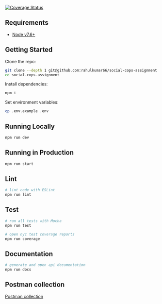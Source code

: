 [![Coverage Status](https://coveralls.io/repos/github/rahulkumar66/social-cops-assignment/badge.svg?branch=master)](https://coveralls.io/github/rahulkumar66/social-cops-assignment?branch=master)

## Requirements

 - [Node v7.6+](https://nodejs.org/en/download/current/)

 ## Getting Started

 Clone the repo:

```bash
git clone --depth 1 git@github.com:rahulkumar66/social-cops-assignment.git
cd social-cops-assignment
```

Install dependencies:

```bash
npm i
```

Set environment variables:

```bash
cp .env.example .env
```

## Running Locally

```bash
npm run dev
```

## Running in Production

```bash
npm run start
```

## Lint

```bash
# lint code with ESLint
npm run lint
```

## Test

```bash
# run all tests with Mocha
npm run test

# open nyc test coverage reports
npm run coverage
```

## Documentation

```bash
# generate and open api documentation
npm run docs
```

## Postman collection
[Postman collection](https://www.getpostman.com/collections/5f58a37bcb816be7302f)